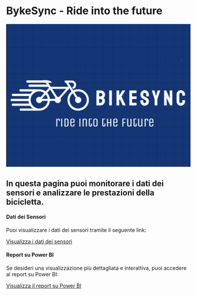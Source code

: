 # BykeSync - Ride into the future
<img src="logo.png" alt="Bicicletta IoT" width="500">


## In questa pagina puoi monitorare i dati dei sensori e analizzare le prestazioni della bicicletta.

#### Dati dei Sensori

Puoi visualizzare i dati dei sensori tramite il seguente link:

[Visualizza i dati dei sensori](https://aliceee15.github.io/BykeSync/file1.html)

#### Report su Power BI

Se desideri una visualizzazione più dettagliata e interattiva, puoi accedere al report su Power BI:

[Visualizza il report su Power BI](https://aliceee15.github.io/BykeSync//dashboard.html)


